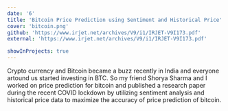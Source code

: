 ```yaml
---
date: '6'
title: 'Bitcoin Price Prediction using Sentiment and Historical Price'
cover: 'bitcoin.png'
github: 'https://www.irjet.net/archives/V9/i1/IRJET-V9I173.pdf'
external: 'https://www.irjet.net/archives/V9/i1/IRJET-V9I173.pdf'

showInProjects: true
---
```


Crypto currency and Bitcoin became a buzz recently in India and everyone artound us started investing in BTC. So my friend Shorya Sharma and I worked on price prediction for bitcoin and published a research paper during the recent COVID lockdown by utilizing sentiment analysis and historical price data to maximize the accuracy of price prediction of bitcoin.